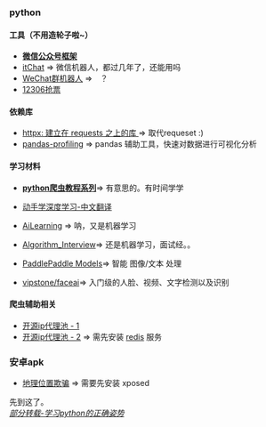 ### python

#### 工具（不用造轮子啦~）
- [**微信公众号框架**](https://github.com/offu/WeRoBot)
- [itChat](https://github.com/littlecodersh/ItChat) => 微信机器人，都过几年了，还能用吗
- [WeChat群机器人](https://github.com/wistbean/wechatGroupRobot) =>　？
- [12306抢票](https://github.com/testerSunshine/12306)

#### 依赖库
- [httpx: 建立在 requests 之上的库 ](https://github.com/encode/httpx)=> 取代requeset :)
- [pandas-profiling](https://github.com/pandas-profiling/pandas-profiling) => pandas 辅助工具，快速对数据进行可视化分析

#### 学习材料
- [**python爬虫教程系列**](https://github.com/wistbean/learn_python3_spider)=> 有意思的。有时间学学

- [动手学深度学习-中文翻译](https://github.com/d2l-ai/d2l-zh)
- [AiLearning](https://github.com/apachecn/AiLearning) => 呐，又是机器学习
- [Algorithm_Interview](https://github.com/imhuay/Algorithm_Interview_Notes-Chinese)=> 还是机器学习，面试经。。
- [PaddlePaddle Models](https://github.com/PaddlePaddle/models)=> 智能 图像/文本 处理
- [vipstone/faceai](https://github.com/vipstone/faceai)=> 入门级的人脸、视频、文字检测以及识别

#### 爬虫辅助相关
- [开源ip代理池 - 1](https://github.com/jhao104/proxy_pool)
- [开源ip代理池 - 2](https://github.com/Python3WebSpider/ProxyPool) => 需先安装 [redis](https://github.com/MicrosoftArchive/redis/releases) 服务

### 安卓apk
- [地理位置欺骗](https://github.com/bigsinger/fakegps) => 需要先安装 xposed



先到这了。
<br>*[部分转载-学习python的正确姿势](https://zhuanlan.zhihu.com/p/85594170)*

